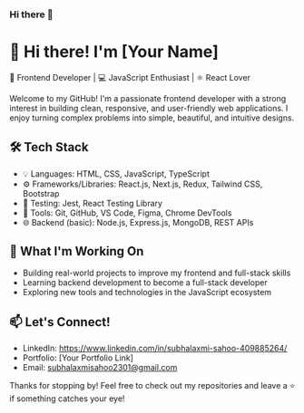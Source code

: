 ### Hi there 👋
# 👋 Hi there! I'm [Your Name]

🎨 Frontend Developer | 💻 JavaScript Enthusiast | ⚛️ React Lover

Welcome to my GitHub! I'm a passionate frontend developer with a strong interest in building clean, responsive, and user-friendly web applications. I enjoy turning complex problems into simple, beautiful, and intuitive designs.

## 🛠️ Tech Stack
- 💡 Languages: HTML, CSS, JavaScript, TypeScript
- ⚙️ Frameworks/Libraries: React.js, Next.js, Redux, Tailwind CSS, Bootstrap
- 🧪 Testing: Jest, React Testing Library
- 🧰 Tools: Git, GitHub, VS Code, Figma, Chrome DevTools
- 🌐 Backend (basic): Node.js, Express.js, MongoDB, REST APIs

## 🚀 What I'm Working On
- Building real-world projects to improve my frontend and full-stack skills
- Learning backend development to become a full-stack developer
- Exploring new tools and technologies in the JavaScript ecosystem

## 📫 Let's Connect!
- LinkedIn: https://www.linkedin.com/in/subhalaxmi-sahoo-409885264/
- Portfolio: [Your Portfolio Link]
- Email: subhalaxmisahoo2301@gmail.com

Thanks for stopping by! Feel free to check out my repositories and leave a ⭐ if something catches your eye!


<!--
**Subhalaxmi23/Subhalaxmi23** is a ✨ _special_ ✨ repository because its `README.md` (this file) appears on your GitHub profile.

Here are some ideas to get you started:

- 🔭 I’m currently working on ...
- 🌱 I’m currently learning ...
- 👯 I’m looking to collaborate on ...
- 🤔 I’m looking for help with ...
- 💬 Ask me about ...
- 📫 How to reach me: ...
- 😄 Pronouns: ...
- ⚡ Fun fact: ...
-->
